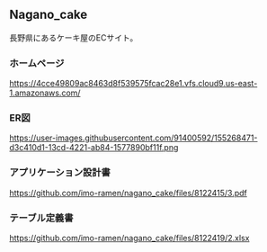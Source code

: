 ## Nagano_cake

長野県にあるケーキ屋のECサイト。

### ホームページ
https://4cce49809ac8463d8f539575fcac28e1.vfs.cloud9.us-east-1.amazonaws.com/

### ER図
https://user-images.githubusercontent.com/91400592/155268471-d3c410d1-13cd-4221-ab84-1577890bf11f.png

### アプリケーション設計書
https://github.com/imo-ramen/nagano_cake/files/8122415/3.pdf

### テーブル定義書
https://github.com/imo-ramen/nagano_cake/files/8122419/2.xlsx
